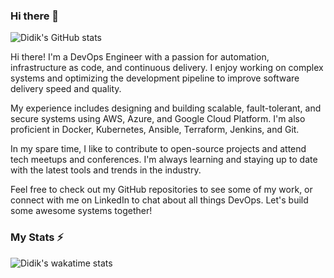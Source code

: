 ### Hi there 👋

![Didik's GitHub stats](https://github-readme-stats-gamma-one-64.vercel.app/api?username=dxh30&show_icons=true&theme=dark&hide_rank=true)


Hi there! I'm a DevOps Engineer with a passion for automation, infrastructure as code, and continuous delivery. I enjoy working on complex systems and optimizing the development pipeline to improve software delivery speed and quality.

My experience includes designing and building scalable, fault-tolerant, and secure systems using AWS, Azure, and Google Cloud Platform. I'm also proficient in Docker, Kubernetes, Ansible, Terraform, Jenkins, and Git.

In my spare time, I like to contribute to open-source projects and attend tech meetups and conferences. I'm always learning and staying up to date with the latest tools and trends in the industry.

Feel free to check out my GitHub repositories to see some of my work, or connect with me on LinkedIn to chat about all things DevOps. Let's build some awesome systems together!

### My Stats ⚡

![Didik's wakatime stats](https://github-readme-stats-gamma-one-64.vercel.app/api/wakatime?username=DXH30&layout=compact&theme=dark)
